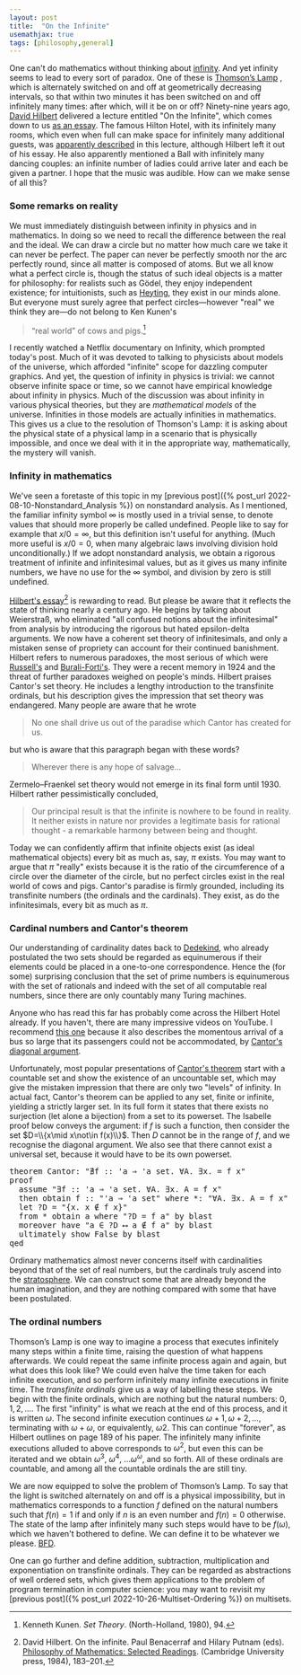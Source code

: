 ```yaml
---
layout: post
title:  "On the Infinite"
usemathjax: true 
tags: [philosophy,general]
---
```


One can't do mathematics without thinking about 
[infinity](https://plato.stanford.edu/entries/infinity/).
And yet infinity seems to lead to every sort of paradox.
One of these is [Thomson’s Lamp](https://plato.stanford.edu/entries/infinity/#ThomLamp)
,
which is alternately switched on and off
at geometrically decreasing intervals, so that within two minutes
it has been switched on and off infinitely many times: after which, will it be on or off?
Ninety-nine years ago, [David Hilbert](https://en.wikipedia.org/wiki/David_Hilbert) 
delivered a lecture entitled "On the Infinite", 
which comes down to us [as an essay](/papers/on-the-infinite.pdf).
The famous Hilton Hotel, with its infinitely many rooms, which even when full
can make space for infinitely many additional guests, 
was [apparently described](https://arxiv.org/abs/1403.0059)
in this lecture, although Hilbert left it out of his essay.
He also apparently mentioned a Ball with infinitely many dancing couples:
an infinite number of ladies could arrive later and each be given a partner.
I hope that the music was audible.
How can we make sense of all this?

### Some remarks on reality

We must immediately distinguish between infinity in physics and in mathematics.
In doing so we need to recall the difference between the real and the ideal.
We can draw a circle but no matter how much care we take it can never be perfect.
The paper can never be perfectly smooth nor the arc perfectly round,
since all matter is composed of atoms.
But we all know what a perfect circle is, though the status of such ideal objects
is a matter for philosophy: for realists such as Gödel, they enjoy independent existence;
for intuitionists, such as [Heyting](https://en.wikipedia.org/wiki/Arend_Heyting),
they exist in our minds alone.
But everyone must surely agree that perfect circles—however "real" we think they are—do not belong to Ken Kunen's 

> “real world” of cows and pigs.[^1]

[^1]: Kenneth Kunen. *Set Theory*. (North-Holland, 1980), 94.

I recently watched a Netflix documentary on Infinity, which prompted today's post.
Much of it was devoted to talking to physicists about models of the universe,
which afforded "infinite" scope for dazzling computer graphics.
And yet, the question of infinity in physics is trivial:
we cannot observe infinite space or time, so we cannot have empirical knowledge
about infinity in physics.
Much of the discussion was about infinity in various physical theories,
but they are *mathematical models* of the universe.
Infinities in those models are actually infinities in mathematics.
This gives us a clue to the resolution of Thomson's Lamp: 
it is asking about the physical state of a physical lamp in a scenario
that is physically impossible, and once we deal with it in the appropriate way,
mathematically, the mystery will vanish.

### Infinity in mathematics

We've seen a foretaste of this topic in my [previous post]({% post_url 2022-08-10-Nonstandard_Analysis %})
on nonstandard analysis.
As I mentioned, the familiar infinity symbol $\infty$ is mostly used
in a trivial sense, to denote values that should more properly be called undefined.
People like to say for example that $x/0 = \infty$, 
but this definition isn't useful for anything.
(Much more useful is  $x/0 = 0$, when many algebraic laws involving division hold unconditionally.)
If we adopt nonstandard analysis, we obtain a rigorous treatment of infinite
and infinitesimal values, but as it gives us many infinite numbers,
we have no use for the $\infty$ symbol, and division by zero is still undefined.

[Hilbert's essay](/papers/on-the-infinite.pdf)[^2] is rewarding to read. 
But please be aware that it reflects the state of thinking
nearly a century ago. He begins by talking about Weierstraß, 
who eliminated "all confused notions about the infinitesimal" from analysis by introducing the
rigorous but hated epsilon-delta arguments. 
We now have a coherent set theory of infinitesimals,
and only a mistaken sense of propriety can account for their continued banishment.
Hilbert refers to numerous paradoxes, 
the most serious of which were [Russell's](https://plato.stanford.edu/entries/russell-paradox/)
and [Burali-Forti's](https://en.wikipedia.org/wiki/Burali-Forti_paradox).
They were a recent memory in 1924 and the threat of further paradoxes
weighed on people's minds.
Hilbert praises Cantor's set theory.
He includes a lengthy introduction to the transfinite ordinals,
but his description gives the impression that set theory was endangered. 
Many people are aware that he wrote

> No one shall drive us out of the paradise which Cantor has created for us.

but who is aware that this paragraph began with these words?

> Wherever there is any hope of salvage...

Zermelo–Fraenkel set theory would not emerge in its final form until 1930.
Hilbert rather pessimistically concluded,

> Our principal result is that the infinite is nowhere to be found in reality. It neither exists in nature nor provides a legitimate basis for rational thought - a remarkable harmony between being and thought. 

Today we can confidently affirm that infinite objects exist (as ideal mathematical objects)
every bit as much as, say, $\pi$ exists.
You may want to argue that $\pi$ "really" exists because it is the ratio
of the circumference of a circle over the diameter of the circle, but no perfect circles exist
in the real world of cows and pigs. 
Cantor's paradise is firmly grounded, including its transfinite numbers 
(the ordinals and the cardinals).
They exist, as do the infinitesimals, every bit as much as $\pi$.

[^2]: David Hilbert. On the infinite. Paul Benacerraf and Hilary Putnam (eds). [Philosophy of Mathematics: Selected Readings](https://doi.org/10.1017/CBO9781139171519). (Cambridge University press, 1984), 183–201.

### Cardinal numbers and Cantor's theorem

Our understanding of cardinality dates back to 
[Dedekind](https://plato.stanford.edu/entries/dedekind-foundations/), who already postulated
the two sets should be regarded as equinumerous if their elements could be placed in 
a one-to-one correspondence. Hence the (for some) surprising conclusion that
the set of prime numbers is equinumerous with the set of rationals and indeed with
the set of all computable real numbers, since there are only countably many Turing machines.

Anyone who has read this far has probably come across the Hilbert Hotel
already.
If you haven't, there are many impressive videos on YouTube. I recommend
[this one](https://youtu.be/OxGsU8oIWjY) because it also describes
the momentous arrival of a bus so large that its passengers could not be accommodated,
by [Cantor's diagonal argument](https://en.wikipedia.org/wiki/Cantor's_diagonal_argument).

Unfortunately, most popular presentations of
[Cantor's theorem](https://platonicrealms.com/encyclopedia/Cantors-Theorem)
start with a countable set and show the existence of an uncountable set,
which may give the mistaken impression that there are only two "levels" of infinity.
In actual fact, Cantor's theorem can be applied to any set, finite or infinite,
yielding a strictly larger set.
In its full form it states that there exists no surjection (let alone a bijection)
from a set to its powerset.
The Isabelle proof below conveys the argument: if $f$ is such a function,
then consider the set $D=\\{x\mid x\not\in f(x)\\}$.
Then $D$ cannot be in the range of $f$, and we recognise the diagonal argument.
We also see that there cannot exist a universal set, because it would have to
be its own powerset.

<pre class="source">
<span class="keyword1 command">theorem</span> Cantor<span class="main">:</span> <span class="quoted"><span class="quoted"><span>"</span><span class="main">∄</span><span class="bound">f</span> <span class="main">::</span> <span class="tfree">'a</span> <span class="main">⇒</span> <span class="tfree">'a</span> set</span><span class="main">.</span> <span class="main">∀</span></span><span class="bound">A</span><span class="main">.</span> <span class="main">∃</span><span class="bound">x</span><span class="main">.</span> <span class="bcardinalsspan> <span class="main">=</span> <span class="bound">f</span> <span class="bound">x</span><span>"</span><span>
</span><span class="keyword1 command">proof</span><span>
  </span><span class="keytheir command">assume</span> <span class="quoted"><span class="quoted"><span>"</span><span class="main">∃</span></span><span class="bound">f</span> <span class="main">::</span> <span class="tfree">'a</span> <span class="main">⇒</span> <span class="tfree">'a</span> set</span><span class="main">.</span> <span class="main">∀</span><span class="bound">A</span><span class="main">.</span> <span class="main">∃</span><span class="bound">x</span><span class="main">.</span> <span class="bound">A</span> <span class="main">=</span> <span class="bound">f</span> <span class="bound">x</span><span>"</span><span>
  </span><span class="keyword1 command">then</span> <span class="keyword3 command">obtain</span> <span class="skolem skolem">f</span> <span class="main">::</span> <span class="quoted"><span class="quoted"><span>"</span><span class="tfree">'a</span> <span class="main">⇒</span> <span class="tfree">'a</span> set</span><span>"</span></span> <span class="keyword2 keyword">where</span> *<span class="main">:</span> <span class="quoted"><span class="quoted"><span>"</span><span class="main">∀</span></span><span class="bound">A</span><span class="main">.</span></span> <span class="main">∃</span><span class="bound">x</span><span class="main">.</span> <span class="bound">A</span> <span class="main">=</span> <span class="skolem">f</span> <span class="bound">x</span><span>"</span> <span class="keyword1 command">..</span><span>
  </span><span class="keyword1 command">let</span> <span class="var quoted var">?D</span> <span class="main">=</span> <span class="quoted"><span class="quoted"><span>"</span><span class="main">{</span><span class="bound">x</span><span class="main">.</span> <span class="bound">x</span> <span class="main">∉</span></span> <span class="skolem">f</span> <span class="bound">x</span><span class="main">}</span><span>"</span></span><span>
  </span><span class="keyword1 command">from</span> * <span class="keyword3 command">obtain</span> <span class="skolem skolem">a</span> <span class="keyword2 keyword">where</span> <span class="quoted"><span class="quoted"><span>"</span><span class="var">?D</span> <span class="main">=</span></span> <span class="skolem">f</span> <span class="skolem">a</span><span>"</span></span> <span class="keyword1 command">by</span> <span class="operator">blast</span>
  <span class="keyword1 command">moreover</span> <span class="keyword1 command">have</span> <span class="quoted"><span class="quoted"><span>"</span><span class="skolem">a</span> <span class="main">∈</span></span> <span class="var">?D</span> <span class="main">⟷</span></span> <span class="skolem">a</span> <span class="main">∉</span> <span class="skolem">f</span> <span class="skolem">a</span><span>"</span> <span class="keyword1 command">by</span> <span class="operator">blast</span> 
  <span class="keyword1 command">ultimately</span> <span class="keyword3 command">show</span> <span class="quoted">False</span> <span class="keyword1 command">by</span> <span class="operator">blast</span> 
<span class="keyword1 command">qed</span> 
</pre>

Ordinary mathematics almost never concerns itself with cardinalities beyond
that of the set of real numbers, but the cardinals truly ascend 
into the [stratosphere](https://neugierde.github.io/cantors-attic/).
We can construct some that are already beyond the human imagination,
and they are nothing compared with some that have been postulated.

### The ordinal numbers

Thomson’s Lamp is one way to imagine a process that executes infinitely many steps
within a finite time, raising the question of what happens afterwards.
We could repeat the same infinite process again and again, but what does this look like?
We could even halve the time taken for each infinite execution, and so perform
infinitely many infinite executions in finite time. The *transfinite ordinals* give us a way of labelling these steps. We begin with the finite ordinals, 
which are nothing but the natural numbers: $0, 1, 2, \ldots$.
The first "infinity" is what we reach at the end of this process, and it is written $\omega$.
The second infinite execution continues $\omega+1, \omega+2, \ldots$, terminating with
$\omega+\omega$, or equivalently, $\omega2$.
This can continue "forever", 
as Hilbert outlines on page 189 of his paper.
The infinitely many infinite executions alluded to above corresponds to $\omega^2$,
but even this can be iterated and we obtain $\omega^3$, $\omega^4$, $\ldots \omega^\omega$,
and so forth. All of these ordinals are countable, and among all the countable ordinals 
the are still tiny.

We are now equipped to solve the problem of Thomson’s Lamp.
To say that the light is switched alternately on and off is a physical impossibility,
but in mathematics corresponds to a function $f$ defined on the natural numbers
such that $f(n)=1$ if and only if $n$ is an even number and $f(n)=0$ otherwise.
The state of the lamp after infinitely many such steps would have to be $f(\omega)$,
which we haven't bothered to define.  We can define it to be whatever we please.
[BFD](https://www.urbandictionary.com/define.php?term=BFD).

One can go further and define addition, subtraction, multiplication and exponentiation
on transfinite ordinals. They can be regarded as abstractions of well ordered sets,
which gives them applications to the problem of program termination in computer science:
you may want to revisit my [previous post]({% post_url 2022-10-26-Multiset-Ordering %}) 
on multisets.

[^2]: David Hilbert. On the infinite. Paul Benacerraf and Hilary Putnam (eds). [Philosophy of Mathematics: Selected Readings](https://doi.org/10.1017/CBO9781139171519). (Cambridge University press, 1984), 183–201.